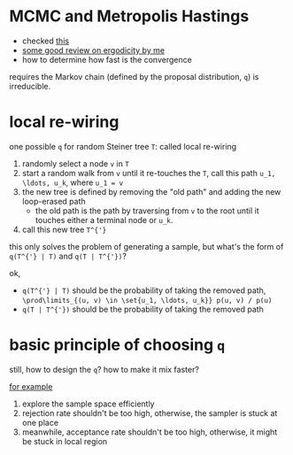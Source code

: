 # MCMC and Metropolis Hastings

- checked [this](https://arxiv.org/pdf/1504.01896.pdf)
- [some good review on ergodicity by me](2017/august/markov-chain-coupling-stationary-distribution.md)
- how to determine how fast is the convergence

requires the Markov chain (defined by the proposal distribution, `q`) is irreducible. 

# local re-wiring

one possible `q` for random Steiner tree `T`: called local re-wiring

1. randomly select a node `v` in `T`
2. start a random walk from `v` until it re-touches the `T`, call this path `u_1, \ldots, u_k`, where `u_1 = v`
3. the new tree is defined by removing the "old path" and adding the new loop-erased path
   - the old path is the path by traversing from `v` to the root until it touches either a terminal node or `u_k`. 
4. call this new tree `T^{'}`

this only solves the problem of generating a sample, but what's the form of `q(T^{'} | T)` and `q(T | T^{'})`?

ok, 

- `q(T^{'} | T)` should be the probability of taking the removed path, `\prod\limits_{(u, v) \in \set{u_1, \ldots, u_k}} p(u, v) / p(u)`
- `q(T | T^{'})` should be the probability of taking the removed path


# basic principle of choosing `q`

still, how to design the `q`? how to make it mix faster?

[for example](https://stats.stackexchange.com/a/100136/7259)

1. explore the sample space efficiently
2. rejection rate shouldn't be too high, otherwise, the sampler is stuck at one place
3. meanwhile, acceptance rate shouldn't be too high, otherwise, it might be stuck in local region



  

